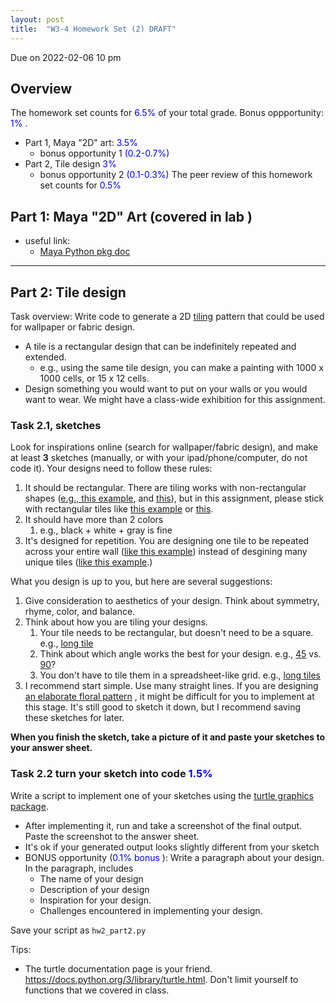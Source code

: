 ```yaml
---
layout: post
title:  "W3-4 Homework Set (2) DRAFT"
---
```


Due on 2022-02-06 10 pm 


## Overview 
The homework set counts for <span style="color:#0000ff;"> 6.5%  </span> of your total grade. Bonus oppportunity:   <span style="color:#0000ff;"> 1% </span>. 
- Part 1, Maya "2D" art:  <span style="color:#0000ff;"> 3.5%  </span>
	- bonus opportunity 1 <span style="color:#0000ff;">  (0.2-0.7%)  </span>
- Part 2, Tile design <span style="color:#0000ff;"> 3%  </span>
	- bonus opportunity 2 <span style="color:#0000ff;">  (0.1-0.3%)  </span>
The peer review of this homework set counts for <span style="color:#0000ff;"> 0.5%  </span>


## Part 1: Maya "2D" Art  (covered in lab )
- useful link:
	- [Maya Python pkg doc](https://download.autodesk.com/us/maya/2010help/CommandsPython/)








--------------------


## Part 2: Tile design 
Task overview: Write code to generate a 2D [tiling](https://en.wikipedia.org/wiki/Tile) pattern that could be used for wallpaper or fabric design.  
- A tile is a rectangular design that can be indefinitely repeated and extended. 
	- e.g., using the same tile design, you can make a painting with 1000 x 1000 cells, or 15 x 12 cells. 
- Design something you would want to put on your walls or you would want to wear. We might have a class-wide exhibition for this assignment. 

###  Task 2.1, sketches 
Look for inspirations online (search for wallpaper/fabric design), and make at least **3**  sketches (manually, or with your ipad/phone/computer, do not code it). Your designs need to follow these rules: 
1. It should be rectangular. There are tiling works with non-rectangular shapes ([e.g., this example](https://commons.wikimedia.org/wiki/File:Garden_Tiles_(7433823224).jpg), and [this](https://commons.wikimedia.org/wiki/File:Dirry_hexagon_tile_at_a_DC_Subway_stop.jpg)), but in this assignment, please stick with rectangular tiles like [this example](https://commons.wikimedia.org/wiki/File:Garden_Tiles_(7433823224).jpg) or [this](https://commons.wikimedia.org/wiki/File:Blue_and_white_Tiles_0027.jpg). 
2. It should have more than 2 colors 
	1. e.g., black + white + gray is fine
3. It's designed for repetition. You are designing one tile to be repeated across your entire wall ([like this example](https://commons.wikimedia.org/wiki/Category:Decorative_tiles#/media/File:Geometria.jpg)) instead of desgining many unique tiles ([like this example](https://en.wikipedia.org/wiki/Tile#/media/File:Ganshoren_avenue_Broustin_10_1002.jpg).) 


What you design is up to you, but here are several suggestions: 

1.  Give consideration to aesthetics of your design. Think about symmetry, rhyme, color, and balance. 
2. Think about how you are tiling your designs. 
	1. Your tile needs to be rectangular, but doesn't need to be a square. e.g., [long tile](https://commons.wikimedia.org/wiki/Category:Wall_tiles#/media/File:Azabujuban_station_Oedo_platform_wall_tiles.jpg)
	2. Think about which angle works the best for your design. e.g., [45](https://commons.wikimedia.org/wiki/File:Garden_Tiles_(7433823224).jpg) vs. [90](https://commons.wikimedia.org/wiki/File:Blue_and_white_Tiles_0027.jpg)?
	3. You don't have to tile them in a spreadsheet-like grid. e.g., [long tiles](https://commons.wikimedia.org/wiki/File:Herringbone_bond.svg) 
3.  I recommend start simple. Use many straight lines. If you are designing [an elaborate floral pattern](https://commons.wikimedia.org/wiki/File:Wall_paper_Belville.png) , it might be difficult for you to implement at this stage. It's still good to sketch it down, but I recommend saving these sketches for later. 

**When you finish the sketch, take a picture of it and paste your sketches to your answer sheet.** 

### Task 2.2 turn your sketch into code <span style="color:#0000ff;"> 1.5%  </span>
Write a script to implement one of your sketches using the [turtle graphics package](https://docs.python.org/3/library/turtle.html). 
- After implementing it, run and take a screenshot of the final output. Paste the screenshot to the answer sheet. 
- It's ok if your generated output looks slightly different from your sketch
- BONUS opportunity (<span style="color:#0000ff;">0.1% bonus </span>):  Write a paragraph about your design. In the paragraph, includes  
	- The name of your design 
	- Description of your design
	- Inspiration for your design. 
	- Challenges encountered in implementing your design. 

Save your script as `hw2_part2.py`

Tips: 
- The turtle documentation page is your friend. https://docs.python.org/3/library/turtle.html.  Don't limit yourself to functions that we covered in class. 
